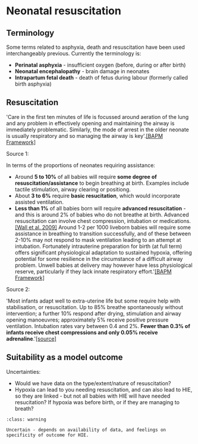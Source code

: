 # Neonatal resuscitation

## Terminology

Some terms related to asphyxia, death and resuscitation have been used interchangeably previous. Currently the terminology is:
* **Perinatal asphyxia** - insufficient oxygen (before, during or after birth)
* **Neonatal encephalopathy** - brain damage in neonates
* **Intrapartum fetal death** - death of fetus during labour (formerly called birth asphyxia)

## Resuscitation

'Care in the first ten minutes of life is focussed around aeration of the lung and any problem in effectively opening and maintaining the airway is immediately problematic. Similarly, the mode of arrest in the older neonate is usually respiratory and so managing the airway is key'.[[BAPM Framework]](https://kids.bwc.nhs.uk/wp-content/uploads/2022/05/DA_framework_final_October_2020.docx-2.pdf)

Source 1:

In terms of the proportions of neonates requiring assistance:
* Around **5 to 10%** of all babies will require **some degree of resuscitation/assistance** to begin breathing at birth. Examples include tactile stimulation, airway clearing or positiong.
* About **3 to 6%** require **basic resucitation**, which would incorporate assisted ventilation.
* **Less than 1%** of all babies born will require **advanced resuscitation** - and this is around 2% of babies who do not breathe at birth. Advanced resuscitation can involve chest compression, intubation or medications.[[Wall et al. 2009]](https://doi.org/10.1016%2Fj.ijgo.2009.07.013) Around 1-2 per 1000 liveborn babies will require some assistance in breathing to transition successfully, and of these between 2-10% may not respond to mask ventilation leading to an attempt at intubation. Fortunately intrauterine preparation for birth (at full term) offers significant physiological adaptation to sustained hypoxia, offering potential for some resilience in the circumstance of a difficult airway problem. Unwell babies at delivery may however have less physiological reserve, particularly if they lack innate respiratory effort.'[[BAPM Framework]](https://kids.bwc.nhs.uk/wp-content/uploads/2022/05/DA_framework_final_October_2020.docx-2.pdf)

Source 2:

'Most infants adapt well to extra-uterine life but some require help with stabilisation, or resuscitation. Up to 85% breathe spontaneously without intervention; a further 10% respond after drying, stimulation and airway opening manoeuvres; approximately 5% receive positive pressure ventilation. Intubation rates vary between 0.4 and 2%. **Fewer than 0.3% of infants receive chest compressions and only 0.05% receive adrenaline**.'[[source]](https://www.resus.org.uk/library/2021-resuscitation-guidelines/newborn-resuscitation-and-support-transition-infants-birth)

## Suitability as a model outcome

Uncertainties:
* Would we have data on the type/extent/nature of resuscitation?
* Hypoxia can lead to you needing resuscitation, and can also lead to HIE, so they are linked - but not all babies with HIE will have needed resucitation? If hypoxia was before birth, or if they are managing to breath?

`````{admonition} Potentially suitable
:class: warning

Uncertain - depends on availability of data, and feelings on specificity of outcome for HIE.
`````